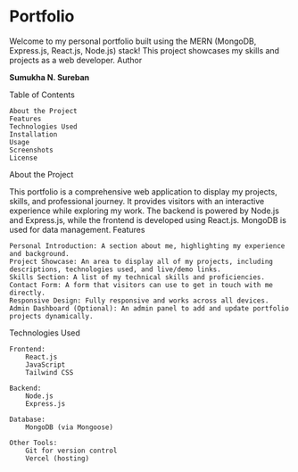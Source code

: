 # Portfolio

Welcome to my personal portfolio built using the MERN (MongoDB, Express.js, React.js, Node.js) stack! This project showcases my skills and projects as a web developer.
Author

**Sumukha N. Sureban**

Table of Contents

    About the Project
    Features
    Technologies Used
    Installation
    Usage
    Screenshots
    License

About the Project

This portfolio is a comprehensive web application to display my projects, skills, and professional journey. It provides visitors with an interactive experience while exploring my work. The backend is powered by Node.js and Express.js, while the frontend is developed using React.js. MongoDB is used for data management.
Features

    Personal Introduction: A section about me, highlighting my experience and background.
    Project Showcase: An area to display all of my projects, including descriptions, technologies used, and live/demo links.
    Skills Section: A list of my technical skills and proficiencies.
    Contact Form: A form that visitors can use to get in touch with me directly.
    Responsive Design: Fully responsive and works across all devices.
    Admin Dashboard (Optional): An admin panel to add and update portfolio projects dynamically.

Technologies Used

    Frontend:
        React.js
        JavaScript
        Tailwind CSS

    Backend:
        Node.js
        Express.js

    Database:
        MongoDB (via Mongoose)

    Other Tools:
        Git for version control
        Vercel (hosting)
